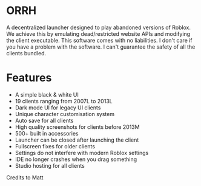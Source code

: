 # ORRH
A decentralized launcher designed to play abandoned versions of Roblox.
We achieve this by emulating dead/restricted website APIs and modifying the client executable.
This software comes with no liabilities. I don't care if you have a problem with the software.
I can't guarantee the safety of all the clients bundled.

# Features

- A simple black & white UI
- 19 clients ranging from 2007L to 2013L
- Dark mode UI for legacy UI clients
- Unique character customisation system
- Auto save for all clients
- High quality screenshots for clients before 2013M
- 500+ built in accessories
- Launcher can be closed after launching the client
- Fullscreen fixes for older clients
- Settings do not interfere with modern Roblox settings
- IDE no longer crashes when you drag something
- Studio hosting for all clients

Credits to Matt
